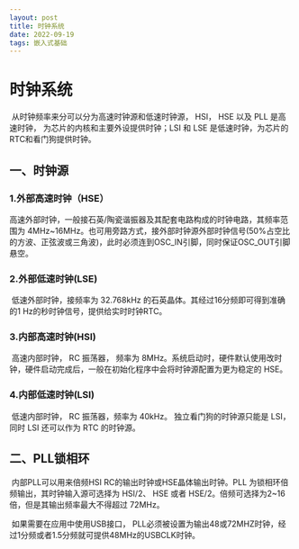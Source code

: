```yaml
---
layout: post
title: 时钟系统
date: 2022-09-19
tags: 嵌入式基础  
---
```


# 时钟系统

​		从时钟频率来分可以分为高速时钟源和低速时钟源， HSI， HSE 以及 PLL 是高速时钟， 为芯片的内核和主要外设提供时钟；LSI 和 LSE 是低速时钟，为芯片的RTC和看门狗提供时钟。

## 一、时钟源

### 1.外部高速时钟（HSE）

​		高速外部时钟，一般接石英/陶瓷谐振器及其配套电路构成的时钟电路，其频率范围为 4MHz~16MHz。也可用旁路方式，接外部时钟源外部时钟信号(50%占空比的方波、正弦波或三角波)，此时必须连到OSC_IN引脚，同时保证OSC_OUT引脚悬空。

### 2.外部低速时钟(LSE)

​		低速外部时钟，接频率为 32.768kHz 的石英晶体。其经过16分频即可得到准确的1 Hz的秒时钟信号，提供给实时时钟RTC。

### 3.内部高速时钟(HSI)

​		高速内部时钟， RC 振荡器， 频率为 8MHz。系统启动时，硬件默认使用改时钟，硬件启动完成后，一般在初始化程序中会将时钟源配置为更为稳定的 HSE。

### 4.内部低速时钟(LSI)

​		低速内部时钟， RC 振荡器，频率为 40kHz。 独立看门狗的时钟源只能是 LSI，同时 LSI 还可以作为 RTC 的时钟源。

## 二、PLL锁相环

​		内部PLL可以用来倍频HSI RC的输出时钟或HSE晶体输出时钟。PLL 为锁相环倍频输出，其时钟输入源可选择为 HSI/2、 HSE 或者 HSE/2。倍频可选择为2~16 倍，但是其输出频率最大不得超过 72MHz。 

​		如果需要在应用中使用USB接口， PLL必须被设置为输出48或72MHZ时钟，经过1分频或者1.5分频就可提供48MHz的USBCLK时钟。  